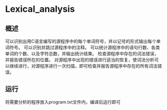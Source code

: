 # Lexical_analysis
## 概述
可以识别出用C语言编写的源程序中的每个单词符号，并以记号的形式输出每个单词符号。
可以识别并跳过源程序中的注释。
可以统计源程序中的语句行数、各类单词的个数、以及字符总数，并输出统计结果。
检查源程序中存在的词法错误，并报告错误所在的位置。
对源程序中出现的错误进行适当的恢复，使词法分析可以继续进行，对源程序进行一次扫描，即可检查并报告源程序中存在的所有词法错误。
## 运行
将需要分析的程序放入program.txt文件内，编译后运行即可
